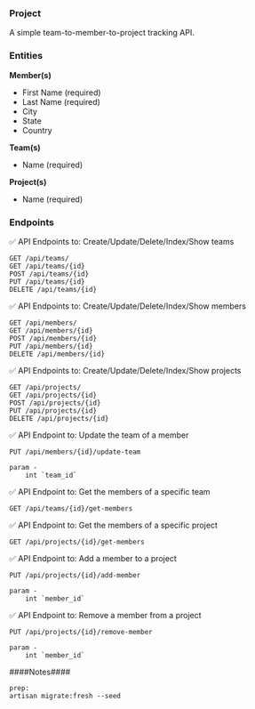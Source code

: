 ### Project
A simple team-to-member-to-project tracking API.



### Entities

**Member(s)**
- First Name (required)
- Last Name (required)
- City
- State
- Country

**Team(s)**
- Name (required)

**Project(s)**
- Name (required)



### Endpoints

✅ API Endpoints to: Create/Update/Delete/Index/Show teams
```
GET /api/teams/
GET /api/teams/{id}
POST /api/teams/{id}
PUT /api/teams/{id}
DELETE /api/teams/{id}
``````

✅ API Endpoints to: Create/Update/Delete/Index/Show members
```
GET /api/members/
GET /api/members/{id}
POST /api/members/{id}
PUT /api/members/{id}
DELETE /api/members/{id}
```

✅ API Endpoints to: Create/Update/Delete/Index/Show projects
```
GET /api/projects/
GET /api/projects/{id}
POST /api/projects/{id}
PUT /api/projects/{id}
DELETE /api/projects/{id}
```

✅ API Endpoint to: Update the team of a member
```
PUT /api/members/{id}/update-team

param - 
    int `team_id`
```

✅ API Endpoint to: Get the members of a specific team
```
GET /api/teams/{id}/get-members
```

✅ API Endpoint to: Get the members of a specific project
```
GET /api/projects/{id}/get-members
```

✅ API Endpoint to: Add a member to a project
```
PUT /api/projects/{id}/add-member

param - 
    int `member_id`
```

✅ API Endpoint to: Remove a member from a project
```
PUT /api/projects/{id}/remove-member

param - 
    int `member_id`
```

####Notes####


```
prep: 
artisan migrate:fresh --seed
```

